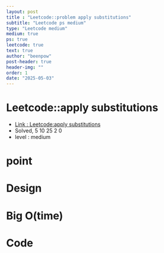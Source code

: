 ```yaml
---
layout: post
title : "Leetcode::problem apply substitutions"
subtitle: "Leetcode ps medium"
type: "Leetcode medium"
medium: true
ps: true
leetcode: true
text: true
author: "beenpow"
post-header: true
header-img: ""
order: 1
date: "2025-05-03"
---
```


# Leetcode::apply substitutions
- [Link : Leetcode:apply substitutions]()
- Solved, 5 10 25 2 0
- level : medium
# point

# Design


# Big O(time)

# Code

```cpp

```